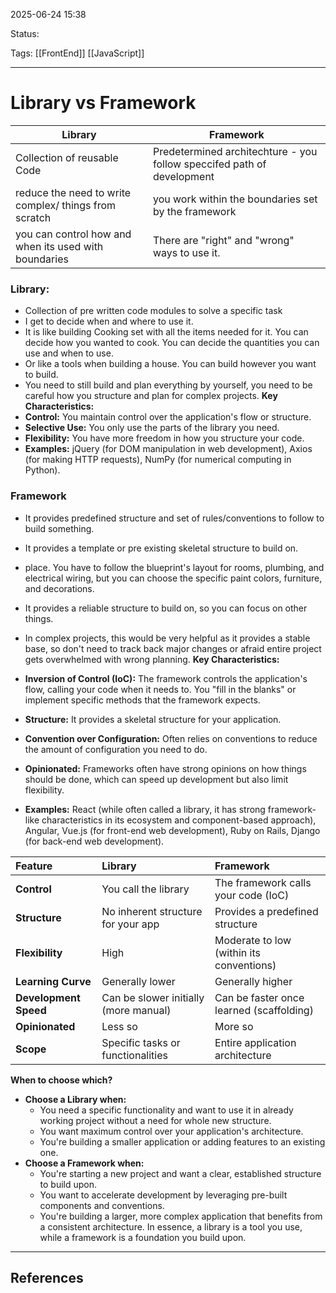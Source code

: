 
2025-06-24 15:38

Status:

Tags: [[FrontEnd]] [[JavaScript]]

---
# Library vs Framework
| Library                                               | Framework                                                              |
| ----------------------------------------------------- | ---------------------------------------------------------------------- |
| Collection of reusable Code                           | Predetermined architechture - you follow speccifed path of development |
| reduce the need to write complex/ things from scratch | you work within the boundaries set by the framework                    |
| you can control how and when its used with boundaries | There are "right" and "wrong" ways to use it.                          |
### Library:
- Collection of pre written code modules to solve a specific task
- I get to decide when and where to use it.
- It is like building Cooking set with all the items needed for it. You can decide how you wanted to cook. You can decide the quantities you can use and when to use.
- Or like a tools when building a house. You can build however you want to build.
- You need to still build and plan everything by yourself, you need to be careful how you structure and plan for complex projects.
**Key Characteristics:**
- **Control:** You maintain control over the application's flow or structure.
- **Selective Use:** You only use the parts of the library you need.
- **Flexibility:** You have more freedom in how you structure your code.
- **Examples:** jQuery (for DOM manipulation in web development), Axios (for making HTTP requests), NumPy (for numerical computing in Python).
### Framework
- It provides predefined structure and set of rules/conventions to follow to build something.
- It provides a template or pre existing skeletal structure to build on.
- place. You have to follow the blueprint's layout for rooms, plumbing, and electrical wiring, but you can choose the specific paint colors, furniture, and decorations.
- It provides a reliable structure to build on, so you can focus on other things.
- In complex projects, this would be very helpful as it provides a stable base, so don't need to track back major changes or afraid entire project gets overwhelmed with wrong planning.
**Key Characteristics:**

- **Inversion of Control (IoC):** The framework controls the application's flow, calling your code when it needs to. You "fill in the blanks" or implement specific methods that the framework expects.
- **Structure:** It provides a skeletal structure for your application.
- **Convention over Configuration:** Often relies on conventions to reduce the amount of configuration you need to do.
- **Opinionated:** Frameworks often have strong opinions on how things should be done, which can speed up development but also limit flexibility.
- **Examples:** React (while often called a library, it has strong framework-like characteristics in its ecosystem and component-based approach), Angular, Vue.js (for front-end web development), Ruby on Rails, Django (for back-end web development).

| Feature               | Library                               | Framework                                |
| :-------------------- | :------------------------------------ | :--------------------------------------- |
| **Control**           | You call the library                  | The framework calls your code (IoC)      |
| **Structure**         | No inherent structure for your app    | Provides a predefined structure          |
| **Flexibility**       | High                                  | Moderate to low (within its conventions) |
| **Learning Curve**    | Generally lower                       | Generally higher                         |
| **Development Speed** | Can be slower initially (more manual) | Can be faster once learned (scaffolding) |
| **Opinionated**       | Less so                               | More so                                  |
| **Scope**             | Specific tasks or functionalities     | Entire application architecture          |

**When to choose which?**

- **Choose a Library when:**
    - You need a specific functionality and want to use it in already working project without a need for whole new structure.
    - You want maximum control over your application's architecture.
    - You're building a smaller application or adding features to an existing one.
- **Choose a Framework when:**
    - You're starting a new project and want a clear, established structure to build upon.
    - You want to accelerate development by leveraging pre-built components and conventions.
    - You're building a larger, more complex application that benefits from a consistent architecture.
In essence, a library is a tool you use, while a framework is a foundation you build upon.





---
## References